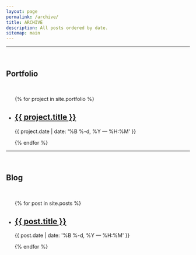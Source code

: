 ```yaml
---
layout: page
permalink: /archive/
title: ARCHIVE
description: All posts ordered by date.
sitemap: main
---
```



<hr/>
<br/>
<h2>Portfolio</h2>
<br>
<ul class="post-list">
{% for project in site.portfolio %}
    <li>
        <h2><a class="poem-title" href="{{ project.url | prepend: site.baseurl }}">{{ project.title }}</a></h2>
        <p class="post-meta">{{ project.date | date: '%B %-d, %Y — %H:%M' }}</p>
      </li>
{% endfor %}
</ul>
<hr/>
<br/>
<h2>Blog</h2>
<br>
<ul class="post-list">
{% for post in site.posts %}
    <li>
        <h2><a class="poem-title" href="{{ post.url | prepend: site.baseurl }}">{{ post.title }}</a></h2>
        <p class="post-meta">{{ post.date | date: '%B %-d, %Y — %H:%M' }}</p>
      </li>
{% endfor %}
</ul>

<!--
<hr/>
<br/>
<h2>Poetry</h2>
<br>
<ul class="post-list">
{% for poem in site.poetry reversed %}
    <li>
        <h2><a class="poem-title" href="{{ poem.url | prepend: site.baseurl }}">{{ poem.title }}</a></h2>
        <p class="post-meta">{{ poem.date | date: '%B %-d, %Y — %H:%M' }}</p>
      </li>
{% endfor %}
</ul>
-->
